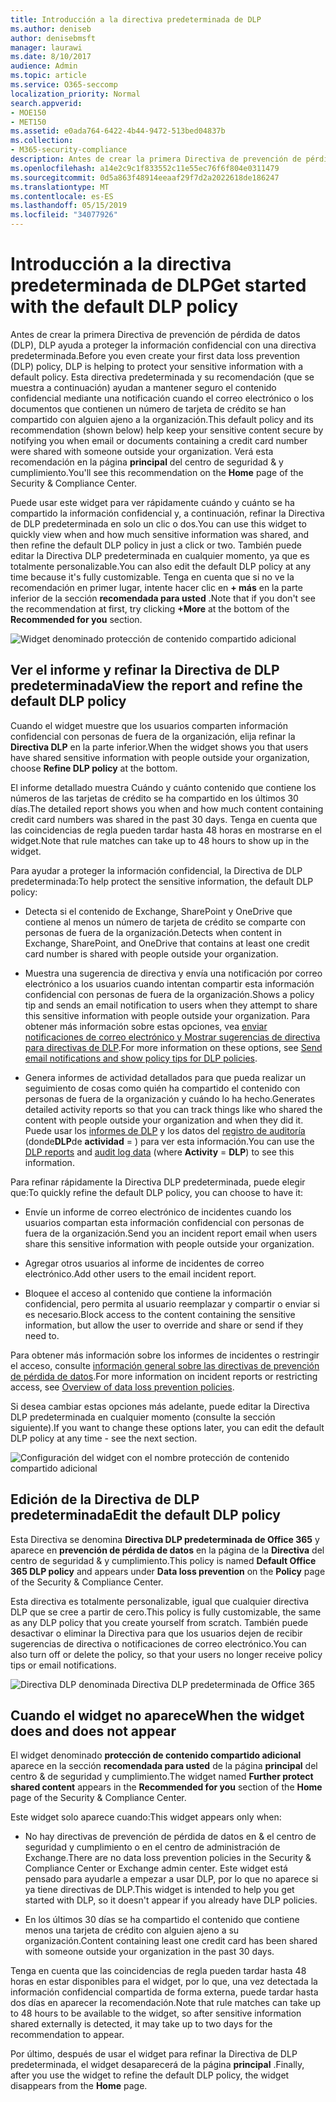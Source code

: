 ```yaml
---
title: Introducción a la directiva predeterminada de DLP
ms.author: deniseb
author: denisebmsft
manager: laurawi
ms.date: 8/10/2017
audience: Admin
ms.topic: article
ms.service: O365-seccomp
localization_priority: Normal
search.appverid:
- MOE150
- MET150
ms.assetid: e0ada764-6422-4b44-9472-513bed04837b
ms.collection:
- M365-security-compliance
description: Antes de crear la primera Directiva de prevención de pérdida de datos (DLP), DLP ayuda a proteger la información confidencial con una directiva predeterminada. Esta directiva predeterminada y su recomendación (que se muestra a continuación) ayudan a mantener seguro el contenido confidencial mediante una notificación cuando el correo electrónico o los documentos que contienen un número de tarjeta de crédito se han compartido con alguien ajeno a la organización.
ms.openlocfilehash: a14e2c9c1f833552c11e55ec76f6f804e0311479
ms.sourcegitcommit: 0d5a863f48914eeaaf29f7d2a2022618de186247
ms.translationtype: MT
ms.contentlocale: es-ES
ms.lasthandoff: 05/15/2019
ms.locfileid: "34077926"
---
```

# <a name="get-started-with-the-default-dlp-policy"></a><span data-ttu-id="5c38f-104">Introducción a la directiva predeterminada de DLP</span><span class="sxs-lookup"><span data-stu-id="5c38f-104">Get started with the default DLP policy</span></span>

<span data-ttu-id="5c38f-105">Antes de crear la primera Directiva de prevención de pérdida de datos (DLP), DLP ayuda a proteger la información confidencial con una directiva predeterminada.</span><span class="sxs-lookup"><span data-stu-id="5c38f-105">Before you even create your first data loss prevention (DLP) policy, DLP is helping to protect your sensitive information with a default policy.</span></span> <span data-ttu-id="5c38f-106">Esta directiva predeterminada y su recomendación (que se muestra a continuación) ayudan a mantener seguro el contenido confidencial mediante una notificación cuando el correo electrónico o los documentos que contienen un número de tarjeta de crédito se han compartido con alguien ajeno a la organización.</span><span class="sxs-lookup"><span data-stu-id="5c38f-106">This default policy and its recommendation (shown below) help keep your sensitive content secure by notifying you when email or documents containing a credit card number were shared with someone outside your organization.</span></span> <span data-ttu-id="5c38f-107">Verá esta recomendación en la página **principal** del centro de seguridad &amp; y cumplimiento.</span><span class="sxs-lookup"><span data-stu-id="5c38f-107">You'll see this recommendation on the **Home** page of the Security &amp; Compliance Center.</span></span> 
  
<span data-ttu-id="5c38f-108">Puede usar este widget para ver rápidamente cuándo y cuánto se ha compartido la información confidencial y, a continuación, refinar la Directiva de DLP predeterminada en solo un clic o dos.</span><span class="sxs-lookup"><span data-stu-id="5c38f-108">You can use this widget to quickly view when and how much sensitive information was shared, and then refine the default DLP policy in just a click or two.</span></span> <span data-ttu-id="5c38f-109">También puede editar la Directiva DLP predeterminada en cualquier momento, ya que es totalmente personalizable.</span><span class="sxs-lookup"><span data-stu-id="5c38f-109">You can also edit the default DLP policy at any time because it's fully customizable.</span></span> <span data-ttu-id="5c38f-110">Tenga en cuenta que si no ve la recomendación en primer lugar, intente hacer clic en **+ más** en la parte inferior de la sección **recomendada para usted** .</span><span class="sxs-lookup"><span data-stu-id="5c38f-110">Note that if you don't see the recommendation at first, try clicking **+More** at the bottom of the **Recommended for you** section.</span></span> 
  
![Widget denominado protección de contenido compartido adicional](media/2bae6dbc-cc92-4f35-b54c-c36e60226b5b.png)
  
## <a name="view-the-report-and-refine-the-default-dlp-policy"></a><span data-ttu-id="5c38f-112">Ver el informe y refinar la Directiva de DLP predeterminada</span><span class="sxs-lookup"><span data-stu-id="5c38f-112">View the report and refine the default DLP policy</span></span>

<span data-ttu-id="5c38f-113">Cuando el widget muestre que los usuarios comparten información confidencial con personas de fuera de la organización, elija refinar la **Directiva DLP** en la parte inferior.</span><span class="sxs-lookup"><span data-stu-id="5c38f-113">When the widget shows you that users have shared sensitive information with people outside your organization, choose **Refine DLP policy** at the bottom.</span></span> 
  
<span data-ttu-id="5c38f-114">El informe detallado muestra Cuándo y cuánto contenido que contiene los números de las tarjetas de crédito se ha compartido en los últimos 30 días.</span><span class="sxs-lookup"><span data-stu-id="5c38f-114">The detailed report shows you when and how much content containing credit card numbers was shared in the past 30 days.</span></span> <span data-ttu-id="5c38f-115">Tenga en cuenta que las coincidencias de regla pueden tardar hasta 48 horas en mostrarse en el widget.</span><span class="sxs-lookup"><span data-stu-id="5c38f-115">Note that rule matches can take up to 48 hours to show up in the widget.</span></span>
  
<span data-ttu-id="5c38f-116">Para ayudar a proteger la información confidencial, la Directiva de DLP predeterminada:</span><span class="sxs-lookup"><span data-stu-id="5c38f-116">To help protect the sensitive information, the default DLP policy:</span></span>
  
- <span data-ttu-id="5c38f-117">Detecta si el contenido de Exchange, SharePoint y OneDrive que contiene al menos un número de tarjeta de crédito se comparte con personas de fuera de la organización.</span><span class="sxs-lookup"><span data-stu-id="5c38f-117">Detects when content in Exchange, SharePoint, and OneDrive that contains at least one credit card number is shared with people outside your organization.</span></span>
    
- <span data-ttu-id="5c38f-118">Muestra una sugerencia de directiva y envía una notificación por correo electrónico a los usuarios cuando intentan compartir esta información confidencial con personas de fuera de la organización.</span><span class="sxs-lookup"><span data-stu-id="5c38f-118">Shows a policy tip and sends an email notification to users when they attempt to share this sensitive information with people outside your organization.</span></span> <span data-ttu-id="5c38f-119">Para obtener más información sobre estas opciones, vea [enviar notificaciones de correo electrónico y Mostrar sugerencias de directiva para directivas de DLP](use-notifications-and-policy-tips.md).</span><span class="sxs-lookup"><span data-stu-id="5c38f-119">For more information on these options, see [Send email notifications and show policy tips for DLP policies](use-notifications-and-policy-tips.md).</span></span>
    
- <span data-ttu-id="5c38f-120">Genera informes de actividad detallados para que pueda realizar un seguimiento de cosas como quién ha compartido el contenido con personas de fuera de la organización y cuándo lo ha hecho.</span><span class="sxs-lookup"><span data-stu-id="5c38f-120">Generates detailed activity reports so that you can track things like who shared the content with people outside your organization and when they did it.</span></span> <span data-ttu-id="5c38f-121">Puede usar los [informes de DLP](view-the-dlp-reports.md) y los datos del [registro de auditoría](search-the-audit-log-in-security-and-compliance.md) (donde**DLP**de **actividad** = ) para ver esta información.</span><span class="sxs-lookup"><span data-stu-id="5c38f-121">You can use the [DLP reports](view-the-dlp-reports.md) and [audit log data](search-the-audit-log-in-security-and-compliance.md) (where **Activity** = **DLP**) to see this information.</span></span>
    
<span data-ttu-id="5c38f-122">Para refinar rápidamente la Directiva DLP predeterminada, puede elegir que:</span><span class="sxs-lookup"><span data-stu-id="5c38f-122">To quickly refine the default DLP policy, you can choose to have it:</span></span>
  
- <span data-ttu-id="5c38f-123">Envíe un informe de correo electrónico de incidentes cuando los usuarios compartan esta información confidencial con personas de fuera de la organización.</span><span class="sxs-lookup"><span data-stu-id="5c38f-123">Send you an incident report email when users share this sensitive information with people outside your organization.</span></span>
    
- <span data-ttu-id="5c38f-124">Agregar otros usuarios al informe de incidentes de correo electrónico.</span><span class="sxs-lookup"><span data-stu-id="5c38f-124">Add other users to the email incident report.</span></span>
    
- <span data-ttu-id="5c38f-125">Bloquee el acceso al contenido que contiene la información confidencial, pero permita al usuario reemplazar y compartir o enviar si es necesario.</span><span class="sxs-lookup"><span data-stu-id="5c38f-125">Block access to the content containing the sensitive information, but allow the user to override and share or send if they need to.</span></span>
    
<span data-ttu-id="5c38f-126">Para obtener más información sobre los informes de incidentes o restringir el acceso, consulte [información general sobre las directivas de prevención de pérdida de datos](data-loss-prevention-policies.md).</span><span class="sxs-lookup"><span data-stu-id="5c38f-126">For more information on incident reports or restricting access, see [Overview of data loss prevention policies](data-loss-prevention-policies.md).</span></span>
  
<span data-ttu-id="5c38f-127">Si desea cambiar estas opciones más adelante, puede editar la Directiva DLP predeterminada en cualquier momento (consulte la sección siguiente).</span><span class="sxs-lookup"><span data-stu-id="5c38f-127">If you want to change these options later, you can edit the default DLP policy at any time - see the next section.</span></span>
  
![Configuración del widget con el nombre protección de contenido compartido adicional](media/dad30a84-2715-4c0a-a5c5-44d85492363e.png)
  
## <a name="edit-the-default-dlp-policy"></a><span data-ttu-id="5c38f-129">Edición de la Directiva de DLP predeterminada</span><span class="sxs-lookup"><span data-stu-id="5c38f-129">Edit the default DLP policy</span></span>

<span data-ttu-id="5c38f-130">Esta Directiva se denomina **Directiva DLP predeterminada de Office 365** y aparece en **prevención de pérdida de datos** en la página de la **Directiva** del centro de seguridad &amp; y cumplimiento.</span><span class="sxs-lookup"><span data-stu-id="5c38f-130">This policy is named **Default Office 365 DLP policy** and appears under **Data loss prevention** on the **Policy** page of the Security &amp; Compliance Center.</span></span> 
  
<span data-ttu-id="5c38f-131">Esta directiva es totalmente personalizable, igual que cualquier directiva DLP que se cree a partir de cero.</span><span class="sxs-lookup"><span data-stu-id="5c38f-131">This policy is fully customizable, the same as any DLP policy that you create yourself from scratch.</span></span> <span data-ttu-id="5c38f-132">También puede desactivar o eliminar la Directiva para que los usuarios dejen de recibir sugerencias de directiva o notificaciones de correo electrónico.</span><span class="sxs-lookup"><span data-stu-id="5c38f-132">You can also turn off or delete the policy, so that your users no longer receive policy tips or email notifications.</span></span>
  
![Directiva DLP denominada Directiva DLP predeterminada de Office 365](media/260731e8-4d57-4c98-abec-07b052ec48d5.png)
  
## <a name="when-the-widget-does-and-does-not-appear"></a><span data-ttu-id="5c38f-134">Cuando el widget no aparece</span><span class="sxs-lookup"><span data-stu-id="5c38f-134">When the widget does and does not appear</span></span>

<span data-ttu-id="5c38f-135">El widget denominado **protección de contenido compartido adicional** aparece en la sección **recomendada para usted** de la página **principal** del centro &amp; de seguridad y cumplimiento.</span><span class="sxs-lookup"><span data-stu-id="5c38f-135">The widget named **Further protect shared content** appears in the **Recommended for you** section of the **Home** page of the Security &amp; Compliance Center.</span></span> 
  
<span data-ttu-id="5c38f-136">Este widget solo aparece cuando:</span><span class="sxs-lookup"><span data-stu-id="5c38f-136">This widget appears only when:</span></span>
  
- <span data-ttu-id="5c38f-137">No hay directivas de prevención de pérdida de datos en &amp; el centro de seguridad y cumplimiento o en el centro de administración de Exchange.</span><span class="sxs-lookup"><span data-stu-id="5c38f-137">There are no data loss prevention policies in the Security &amp; Compliance Center or Exchange admin center.</span></span> <span data-ttu-id="5c38f-138">Este widget está pensado para ayudarle a empezar a usar DLP, por lo que no aparece si ya tiene directivas de DLP.</span><span class="sxs-lookup"><span data-stu-id="5c38f-138">This widget is intended to help you get started with DLP, so it doesn't appear if you already have DLP policies.</span></span>
    
- <span data-ttu-id="5c38f-139">En los últimos 30 días se ha compartido el contenido que contiene menos una tarjeta de crédito con alguien ajeno a su organización.</span><span class="sxs-lookup"><span data-stu-id="5c38f-139">Content containing least one credit card has been shared with someone outside your organization in the past 30 days.</span></span>
    
<span data-ttu-id="5c38f-140">Tenga en cuenta que las coincidencias de regla pueden tardar hasta 48 horas en estar disponibles para el widget, por lo que, una vez detectada la información confidencial compartida de forma externa, puede tardar hasta dos días en aparecer la recomendación.</span><span class="sxs-lookup"><span data-stu-id="5c38f-140">Note that rule matches can take up to 48 hours to be available to the widget, so after sensitive information shared externally is detected, it may take up to two days for the recommendation to appear.</span></span>
  
<span data-ttu-id="5c38f-141">Por último, después de usar el widget para refinar la Directiva de DLP predeterminada, el widget desaparecerá de la página **principal** .</span><span class="sxs-lookup"><span data-stu-id="5c38f-141">Finally, after you use the widget to refine the default DLP policy, the widget disappears from the **Home** page.</span></span> 
  


